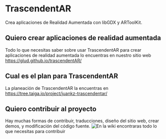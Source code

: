 # TrascendentAR
Crea aplicaciones de Realidad Aumentada con libGDX y ARToolKit.

## Quiero crear aplicaciones de realidad aumentada
Todo lo que necesitas saber sobre usar TrascendentAR para crear aplicaciones de realidad aumentada lo encuentras en nuestro sitio web
https://glud.github.io/trascendentAR/

## Cual es el plan para TrascendentAR
La planeación de TrascendentAR la encuentras en https://tree.taiga.io/project/juankz-trascendentar/

## Quiero contribuir al proyecto

Hay muchas formas de contribuir, traducciones, diseño del sitio web, crear demos, y modificación del código fuente. ![En la wiki](https://github.com/GLUD/trascendentAR/wiki) encontraras todo lo que necesitas para contribuir
